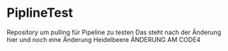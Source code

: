 # PiplineTest
Repository um pulling für Pipeline zu testen
Das steht nach der Änderung hier
und noch eine Änderung
Heidelbeere
ÄNDERUNG AM CODE4
